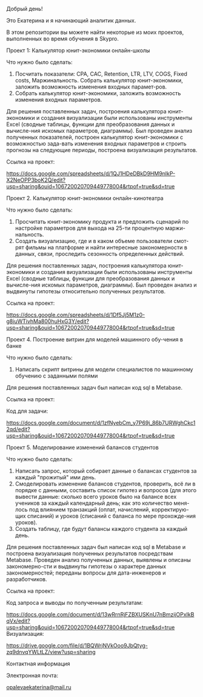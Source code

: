 Добрый день! 

Это Екатерина и я начинающий аналитик данных. 

В этом репозитории вы можете найти некоторые из моих проектов, выполненных во время обучения в Skypro.

Проект 1: Калькулятор юнит-экономики онлайн-школы

Что нужно было сделать:
1.	Посчитать показатели: CPA, CAC, Retention, LTR, LTV, COGS, Fixed costs, Маржинальность. Собрать калькулятор юнит-экономики, заложить возможность изменения входных парамет-ров.
2.	Собрать калькулятор юнит-экономики, заложить возможность изменения входных параметров.

Для решения поставленных задач, построения калькулятора юнит-экономики и создания визуализации были использованы инструменты Excel (сводные таблицы, функции для преобразования данных и вычисле-ния искомых параметров, диаграммы). Был проведен анализ полученных показателей, построен калькулятор юнит-экономики с возможностью зада-вать изменения входных параметров и строить прогнозы на следующие периоды, построена визуализация результатов.

Ссылка на проект: 

https://docs.google.com/spreadsheets/d/1QJ1HDeDBkD9HM9nlkP-X2NeOPP3boK2Q/edit?usp=sharing&ouid=106720020709449778004&rtpof=true&sd=true

Проект 2. Калькулятор юнит-экономики онлайн-кинотеатра

Что нужно было сделать:
1.	Просчитать юнит-экономику продукта и предложить сценарий по настройке параметров для выхода на 25-ти процентную маржи-нальность.
2.	Создать визуализацию, где и в каком объеме пользователи смот-рят фильмы на платформе и найти интересные закономерности в данных, связи, проследить сезонность определенных действий.

Для решения поставленных задач, построения калькулятора юнит-экономики и создания визуализации были использованы инструменты Excel (сводные таблицы, функции для преобразования данных и вычисле-ния искомых параметров, диаграммы). Был проведен анализ и выдвинуты гипотезы относительно полученных результатов.

Ссылка на проект: 

https://docs.google.com/spreadsheets/d/1Df5Jj5M1z0-g8iuWTivhMa800huHxG3Y/edit?usp=sharing&ouid=106720020709449778004&rtpof=true&sd=true


Проект 4. Построение витрин для моделей машинного обу-чения в банке

Что нужно было сделать:
1.	Написать скрипт витрины для модели специалистов по машинному обучению с заданными полями

Для решения поставленных задач был написан код sql в Metabase.

Ссылка на проект: 

Код для задачи:

https://docs.google.com/document/d/1zfNyebCm_y7P69j_86b7URWghCkc12qd/edit?usp=sharing&ouid=106720020709449778004&rtpof=true&sd=true




Проект 5. Моделирование изменений балансов студентов

Что нужно было сделать:
1.	Написать запрос, который собирает данные о балансах студентов за каждый "прожитый" ими день.
2.	Смоделировать изменение балансов студентов, проверить, всё ли в порядке с данными, составить список гипотез и вопросов (для этого вывести данные: сколько всего уроков было на балансе всех учеников за каждый календарный день; как это количество меня-лось под влиянием транзакций (оплат, начислений, корректирую-щих списаний) и уроков (списаний с баланса по мере прохожде-ния уроков).
3.	Создать таблицу, где будут балансы каждого студента за каждый день.
   
Для решения поставленных задач был написан код sql в Metabase и построена визуализация полученных результатов посредствам Metabase. Проведен анализ полученных данных, выявлены и описаны закономерно-сти и выдвинуты гипотезы о характере данных закономерностей; переданы вопросы для дата-инженеров и разработчиков. 

Ссылка на проект: 

Код запроса и выводы по полученным результатам:

https://docs.google.com/document/d/13wRrnRjFZBXUSKnU7nBmzijOPxIkBqVx/edit?usp=sharing&ouid=106720020709449778004&rtpof=true&sd=true
Визуализация:

https://drive.google.com/file/d/1BQWrjNVkOoo9JbQtyg-zq9dnvqYWLtLZ/view?usp=sharing


Контактная информация

Электронная почта:

opalevaekaterina@mail.ru










